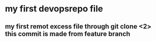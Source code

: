 <h1> my first devopsrepo file </h1>
<h2> my first remot excess file through git clone
<2> this commit is made from feature branch